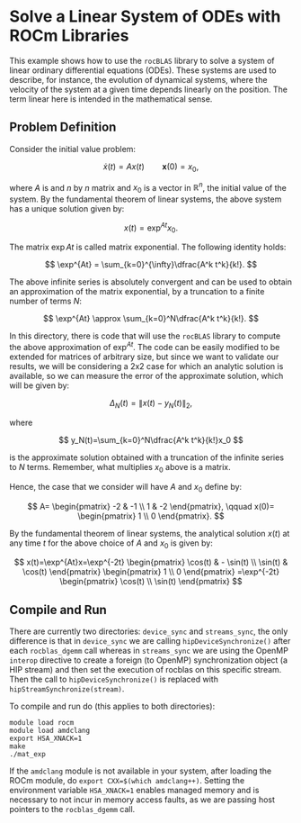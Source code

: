 # Solve a Linear System of ODEs with ROCm Libraries

This example shows how to use the `rocBLAS` library to solve a system of linear ordinary differential equations (ODEs).
These systems are used to describe, for instance, the evolution of dynamical systems, where the velocity of the system at a given time depends linearly on the position. The term linear here is intended in the mathematical sense.

## Problem Definition

Consider the initial value problem:

$$
\dot{x}(t) = A x(t) \qquad
\mathbf{x}(0) = x_0,
$$

where $A$ is and $n$ by $n$ matrix and $x_0$ is a vector in $\mathbb{R}^n$, the initial value of the system.
By the fundamental theorem of linear systems, the above system has a unique solution given by:

$$
x(t)=\exp^{At}x_0.
$$

The matrix $\exp{At}$ is called matrix exponential. The following identity holds:

$$
\exp^{At} = \sum_{k=0}^{\infty}\dfrac{A^k t^k}{k!}.
$$

The above infinite series is absolutely convergent and can be used to obtain an approximation of the matrix exponential, by a truncation to a finite number of terms $N$:

$$
\exp^{At} \approx \sum_{k=0}^N\dfrac{A^k t^k}{k!}.
$$

In this directory, there is code that will use the `rocBLAS` library to compute the above approximation of $\exp^{At}$. The code can be easily modified to be extended for matrices of arbitrary size, but since we want to validate our results, we will be considering a 2x2 case for which an analytic solution is available, so we can measure the error of the approximate solution, which will be given by:

$$
\Delta_N(t)=\|x(t)-y_N(t)\|_2,
$$

where

$$
y_N(t)=\sum_{k=0}^N\dfrac{A^k t^k}{k!}x_0
$$

is the approximate solution obtained with a truncation of the infinite series to $N$ terms. Remember, what multiplies $x_0$ above is a matrix.

Hence, the case that we consider will have $A$ and $x_0$ define by:

$$
A=
\begin{pmatrix}
-2 & -1 \\
1 & -2
\end{pmatrix}, \qquad
x(0)=
\begin{pmatrix}
1 \\
0
\end{pmatrix}.
$$

By the fundamental theorem of linear systems, the analytical solution $x(t)$ at any time $t$ for the above choice of $A$ and $x_0$ is given by:

$$
x(t)=\exp^{At}x=\exp^{-2t}
\begin{pmatrix}
\cos(t) & - \sin(t) \\
\sin(t) & \cos(t)
\end{pmatrix}
\begin{pmatrix}
1 \\
0
\end{pmatrix}
=\exp^{-2t}
\begin{pmatrix}
\cos(t) \\
\sin(t)
\end{pmatrix}
$$

## Compile and Run

There are currently two directories: `device_sync` and `streams_sync`, the only difference is that in `device_sync` we are calling `hipDeviceSynchronize()` after each `rocblas_dgemm` call whereas in `streams_sync` we are using the OpenMP `interop` directive to create a foreign (to OpenMP) synchronization object (a HIP stream) and then set the execution of rocblas on this specific stream. Then the call to `hipDeviceSynchronize()` is replaced with `hipStreamSynchronize(stream)`.

To compile and run do (this applies to both directories):

```
module load rocm
module load amdclang
export HSA_XNACK=1
make
./mat_exp
```

If the `amdclang` module is not available in your system, after loading the ROCm module, do `export CXX=$(which amdclang++)`.
Setting the environment variable `HSA_XNACK=1` enables managed memory and is necessary to not incur in memory access faults, as we are passing host pointers to the `rocblas_dgemm` call.

